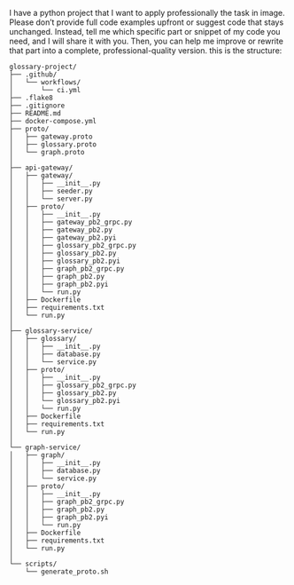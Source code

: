 I have a python project that I want to apply professionally the task in image.
Please don’t provide full code examples upfront or suggest code that stays unchanged.
Instead, tell me which specific part or snippet of my code you need, and I will share it with you.
Then, you can help me improve or rewrite that part into a complete, professional-quality version.
this is the structure:
```
glossary-project/
├── .github/
│   └── workflows/
│       └── ci.yml
├── .flake8
├── .gitignore
├── README.md
├── docker-compose.yml
├── proto/
│   ├── gateway.proto
│   ├── glossary.proto
│   └── graph.proto
│
├── api-gateway/
│   ├── gateway/
│   │   ├── __init__.py
│   │   ├── seeder.py
│   │   └── server.py
│   ├── proto/
│   │   ├── __init__.py
│   │   ├── gateway_pb2_grpc.py
│   │   ├── gateway_pb2.py
│   │   ├── gateway_pb2.pyi
│   │   ├── glossary_pb2_grpc.py
│   │   ├── glossary_pb2.py
│   │   ├── glossary_pb2.pyi
│   │   ├── graph_pb2_grpc.py
│   │   ├── graph_pb2.py
│   │   ├── graph_pb2.pyi
│   │   └── run.py
│   ├── Dockerfile
│   ├── requirements.txt
│   └── run.py
│
├── glossary-service/
│   ├── glossary/
│   │   ├── __init__.py
│   │   ├── database.py
│   │   └── service.py
│   ├── proto/
│   │   ├── __init__.py
│   │   ├── glossary_pb2_grpc.py
│   │   ├── glossary_pb2.py
│   │   └── glossary_pb2.pyi
│   │   └── run.py
│   ├── Dockerfile
│   ├── requirements.txt
│   └── run.py
│
└── graph-service/
│   ├── graph/
│   │   ├── __init__.py
│   │   ├── database.py
│   │   └── service.py
│   ├── proto/
│   │   ├── __init__.py
│   │   ├── graph_pb2_grpc.py
│   │   ├── graph_pb2.py
│   │   ├── graph_pb2.pyi
│   │   └── run.py
│   ├── Dockerfile
│   ├── requirements.txt
│   └── run.py
│
└── scripts/
    └── generate_proto.sh
```